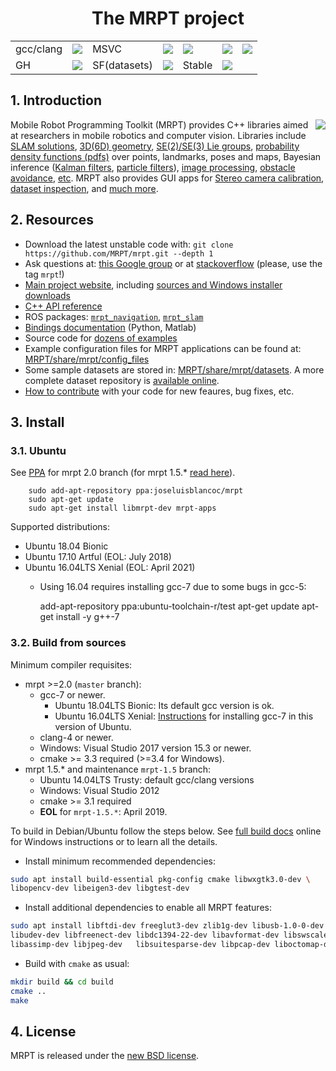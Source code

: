 <h1 align="center">The MRPT project</h1>

<table>
 <tr>
  <td>gcc/clang</td>
  <td><a href="https://travis-ci.org/MRPT/mrpt" alt="Travis:gcc,clang"><img src="https://travis-ci.org/MRPT/mrpt.png?branch=master" /></a></td>
  <td>MSVC</td>
  <td><a href="https://ci.appveyor.com/project/jlblancoc/mrpt-k05a9" alt="AppVeyor:msvc"><img src="https://ci.appveyor.com/api/projects/status/yjs4lpj02f6a1ylg?svg=true" /></a></td>
  <td><a href="https://codecov.io/gh/MRPT/mrpt" alt="codecov"><img src="https://codecov.io/gh/MRPT/mrpt/branch/master/graph/badge.svg" /></a></td>
  <td><a href="https://gitter.im/MRPT/mrpt" alt="Gitter"><img src="https://badges.gitter.im/Join%20Chat.svg" /></a></td>
  <td><a href="https://www.codetriage.com/mrpt/mrpt" alt="Open Source Helpers"><img src="https://www.codetriage.com/mrpt/mrpt/badges/users.svg" /></a></td>
 </tr>
 <tr>
  <td>GH</td>
  <td><a href="https://github.com/MRPT/mrpt/releases" alt="GitHub"><img src="https://img.shields.io/github/downloads/mrpt/mrpt/total.svg" /></a></td>
  <td>SF(datasets)</td>
  <td><a href="https://sourceforge.net/projects/mrpt/files/" alt="SourceForge"><img src="https://img.shields.io/sourceforge/dt/mrpt.svg" /></a></td>
  <td>Stable</td>
  <td><a href="https://github.com/MRPT/mrpt/releases" alt="Releases"><img src="https://img.shields.io/github/release/MRPT/mrpt.svg" /></a></td>

</tr>
</table>


## 1. Introduction
<img align="right" src="https://mrpt.github.io/imgs/mrpt-videos-mix2.gif">

Mobile Robot Programming Toolkit (MRPT) provides C++ libraries aimed at researchers
in mobile robotics and computer vision. Libraries include [SLAM solutions](http://www.mrpt.org/List_of_SLAM_algorithms), [3D(6D) geometry](http://www.mrpt.org/tutorials/programming/maths-and-geometry/2d_3d_geometry/), [SE(2)/SE(3) Lie groups](http://ingmec.ual.es/~jlblanco/papers/jlblanco2010geometry3D_techrep.pdf),
[probability density functions (pdfs)](http://reference.mrpt.org/stable/classmrpt_1_1utils_1_1_c_probability_density_function.html) over points, landmarks, poses and maps,
Bayesian inference ([Kalman filters](http://www.mrpt.org/Kalman_Filters), [particle filters](http://www.mrpt.org/tutorials/programming/statistics-and-bayes-filtering/particle_filters/)), [image processing](http://www.mrpt.org/tutorials/programming/images-image-processing-camera-models/), [obstacle avoidance](http://www.mrpt.org/Obstacle_avoidance), [etc](http://reference.mrpt.org/devel/modules.html).
MRPT also provides GUI apps for [Stereo camera calibration](http://www.mrpt.org/list-of-mrpt-apps/application-kinect-stereo-calib/), [dataset inspection](http://www.mrpt.org/list-of-mrpt-apps/rawlogviewer/),
and [much more](http://www.mrpt.org/list-of-mrpt-apps/).

## 2. Resources
  * Download the latest unstable code with: `git clone https://github.com/MRPT/mrpt.git --depth 1`
  * Ask questions at: [this Google group](http://www.mrpt.org/forum/) or at [stackoverflow](http://stackoverflow.com/search?q=mrpt) (please, use the tag `mrpt`!)
  * [Main project website](http://www.mrpt.org/), including [sources and Windows installer downloads](http://www.mrpt.org/download-mrpt/)
  * [C++ API reference](http://docs.mrpt.org/reference/)
  * ROS packages: [`mrpt_navigation`](http://wiki.ros.org/mrpt_navigation), [`mrpt_slam`](http://wiki.ros.org/mrpt_slam)
  * [Bindings documentation](https://github.com/MRPT/mrpt/wiki) (Python, Matlab)
  * Source code for [dozens of examples](http://www.mrpt.org/tutorials/mrpt-examples/)
  * Example configuration files for  MRPT applications can be found at:
     [MRPT/share/mrpt/config_files](https://github.com/MRPT/mrpt/tree/master/share/mrpt/config_files)
  * Some sample datasets are stored in:
     [MRPT/share/mrpt/datasets](https://github.com/MRPT/mrpt/tree/master/share/mrpt/datasets).
    A more complete dataset repository is [available online](http://www.mrpt.org/robotics_datasets).
  * [How to contribute](https://github.com/MRPT/mrpt/blob/master/.github/CONTRIBUTING.md) with your code for new feaures, bug fixes, etc.

## 3. Install

### 3.1. Ubuntu

See [PPA](https://launchpad.net/~joseluisblancoc/+archive/ubuntu/mrpt) for mrpt 2.0 branch (for mrpt 1.5.* [read here](https://github.com/MRPT/mrpt/tree/mrpt-1.5#31-ubuntu-ppa)).

        sudo add-apt-repository ppa:joseluisblancoc/mrpt
        sudo apt-get update
        sudo apt-get install libmrpt-dev mrpt-apps

Supported distributions:
  * Ubuntu 18.04 Bionic
  * Ubuntu 17.10 Artful (EOL: July 2018)
  * Ubuntu 16.04LTS Xenial (EOL: April 2021)
  	* Using 16.04 requires installing gcc-7 due to some bugs in gcc-5:

        add-apt-repository ppa:ubuntu-toolchain-r/test
        apt-get update
        apt-get install -y g++-7


### 3.2. Build from sources

Minimum compiler requisites:
  * mrpt >=2.0 (`master` branch):
    * gcc-7 or newer.
      * Ubuntu 18.04LTS Bionic: Its default gcc version is ok.
      * Ubuntu 16.04LTS Xenial: [Instructions](https://gist.github.com/jlblancoc/99521194aba975286c80f93e47966dc5) for installing gcc-7 in this version of Ubuntu.
    * clang-4 or newer.
    * Windows: Visual Studio 2017 version 15.3 or newer.
    * cmake >= 3.3 required (>=3.4 for Windows).
  * mrpt 1.5.* and maintenance `mrpt-1.5` branch:
    * Ubuntu 14.04LTS Trusty: default gcc/clang versions
    * Windows: Visual Studio 2012
    * cmake >= 3.1 required
    * **EOL** for `mrpt-1.5.*`: April 2019.

To build in Debian/Ubuntu follow the steps below. See [full build docs](http://www.mrpt.org/Building_and_Installing_Instructions) online
for Windows instructions or to learn all the details.

  * Install minimum recommended dependencies:

```bash
sudo apt install build-essential pkg-config cmake libwxgtk3.0-dev \
libopencv-dev libeigen3-dev libgtest-dev
```

  * Install additional dependencies to enable all MRPT features:

```bash
sudo apt install libftdi-dev freeglut3-dev zlib1g-dev libusb-1.0-0-dev \
libudev-dev libfreenect-dev libdc1394-22-dev libavformat-dev libswscale-dev \
libassimp-dev libjpeg-dev   libsuitesparse-dev libpcap-dev liboctomap-dev
```

  * Build with `cmake` as usual:

```bash
mkdir build && cd build
cmake ..
make
```

## 4. License
MRPT is released under the [new BSD license](http://www.mrpt.org/License/).
